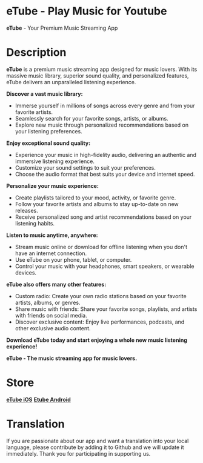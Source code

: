 # eTube - Play Music for Youtube
**eTube** - Your Premium Music Streaming App

# Description

**eTube** is a premium music streaming app designed for music lovers. With its massive music library, superior sound quality, and personalized features, eTube delivers an unparalleled listening experience.

**Discover a vast music library:**

-   Immerse yourself in millions of songs across every genre and from your favorite artists.
-   Seamlessly search for your favorite songs, artists, or albums.
-   Explore new music through personalized recommendations based on your listening preferences.

**Enjoy exceptional sound quality:**

-   Experience your music in high-fidelity audio, delivering an authentic and immersive listening experience.
-   Customize your sound settings to suit your preferences.
-   Choose the audio format that best suits your device and internet speed.

**Personalize your music experience:**

-   Create playlists tailored to your mood, activity, or favorite genre.
-   Follow your favorite artists and albums to stay up-to-date on new releases.
-   Receive personalized song and artist recommendations based on your listening habits.

**Listen to music anytime, anywhere:**

-   Stream music online or download for offline listening when you don't have an internet connection.
-   Use eTube on your phone, tablet, or computer.
-   Control your music with your headphones, smart speakers, or wearable devices.

**eTube also offers many other features:**

-   Custom radio: Create your own radio stations based on your favorite artists, albums, or genres.
-   Share music with friends: Share your favorite songs, playlists, and artists with friends on social media.
-   Discover exclusive content: Enjoy live performances, podcasts, and other exclusive audio content.

**Download eTube today and start enjoying a whole new music listening experience!**

**eTube - The music streaming app for music lovers.**

# Store
[**eTube iOS**](https://apps.apple.com/us/app/etube-play-music-for-youtube/id6470780128)
[**Etube Android**](https://play.google.com/store/apps/details?id=com.vietts.etube)

# Translation
If you are passionate about our app and want a translation into your local language, please contribute by adding it to Github and we will update it immediately. Thank you for participating in supporting us.
